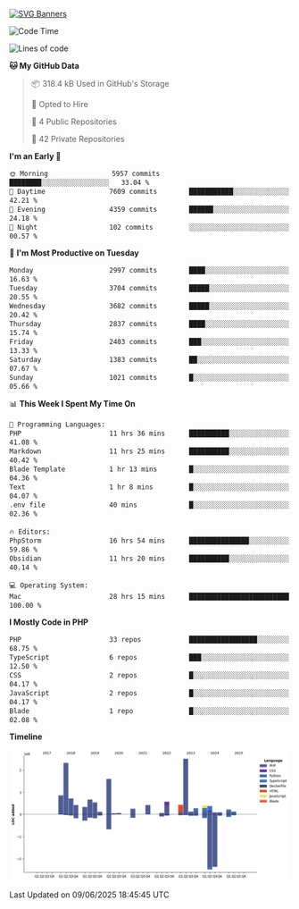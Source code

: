 [![SVG Banners](https://svg-banners.vercel.app/api?type=glitch&text1=Gere_Lajos%F0%9F%92%BB&width=800&height=400)](https://github.com/Akshay090/svg-banners)

<!--START_SECTION:waka-->
![Code Time](http://img.shields.io/badge/Code%20Time-2%2C563%20hrs%2030%20mins-blue)

![Lines of code](https://img.shields.io/badge/From%20Hello%20World%20I%27ve%20Written-13.6%20million%20lines%20of%20code-blue)

**🐱 My GitHub Data** 

> 📦 318.4 kB Used in GitHub's Storage 
 > 
> 💼 Opted to Hire
 > 
> 📜 4 Public Repositories 
 > 
> 🔑 42 Private Repositories 
 > 
**I'm an Early 🐤** 

```text
🌞 Morning                5957 commits        ████████░░░░░░░░░░░░░░░░░   33.04 % 
🌆 Daytime                7609 commits        ███████████░░░░░░░░░░░░░░   42.21 % 
🌃 Evening                4359 commits        ██████░░░░░░░░░░░░░░░░░░░   24.18 % 
🌙 Night                  102 commits         ░░░░░░░░░░░░░░░░░░░░░░░░░   00.57 % 
```
📅 **I'm Most Productive on Tuesday** 

```text
Monday                   2997 commits        ████░░░░░░░░░░░░░░░░░░░░░   16.63 % 
Tuesday                  3704 commits        █████░░░░░░░░░░░░░░░░░░░░   20.55 % 
Wednesday                3682 commits        █████░░░░░░░░░░░░░░░░░░░░   20.42 % 
Thursday                 2837 commits        ████░░░░░░░░░░░░░░░░░░░░░   15.74 % 
Friday                   2403 commits        ███░░░░░░░░░░░░░░░░░░░░░░   13.33 % 
Saturday                 1383 commits        ██░░░░░░░░░░░░░░░░░░░░░░░   07.67 % 
Sunday                   1021 commits        █░░░░░░░░░░░░░░░░░░░░░░░░   05.66 % 
```


📊 **This Week I Spent My Time On** 

```text
💬 Programming Languages: 
PHP                      11 hrs 36 mins      ██████████░░░░░░░░░░░░░░░   41.08 % 
Markdown                 11 hrs 25 mins      ██████████░░░░░░░░░░░░░░░   40.42 % 
Blade Template           1 hr 13 mins        █░░░░░░░░░░░░░░░░░░░░░░░░   04.36 % 
Text                     1 hr 8 mins         █░░░░░░░░░░░░░░░░░░░░░░░░   04.07 % 
.env file                40 mins             █░░░░░░░░░░░░░░░░░░░░░░░░   02.36 % 

🔥 Editors: 
PhpStorm                 16 hrs 54 mins      ███████████████░░░░░░░░░░   59.86 % 
Obsidian                 11 hrs 20 mins      ██████████░░░░░░░░░░░░░░░   40.14 % 

💻 Operating System: 
Mac                      28 hrs 15 mins      █████████████████████████   100.00 % 
```

**I Mostly Code in PHP** 

```text
PHP                      33 repos            █████████████████░░░░░░░░   68.75 % 
TypeScript               6 repos             ███░░░░░░░░░░░░░░░░░░░░░░   12.50 % 
CSS                      2 repos             █░░░░░░░░░░░░░░░░░░░░░░░░   04.17 % 
JavaScript               2 repos             █░░░░░░░░░░░░░░░░░░░░░░░░   04.17 % 
Blade                    1 repo              █░░░░░░░░░░░░░░░░░░░░░░░░   02.08 % 
```



**Timeline**

![Lines of Code chart](https://raw.githubusercontent.com/gere-lajos/gere-lajos/main/assets/bar_graph.png)


 Last Updated on 09/06/2025 18:45:45 UTC
<!--END_SECTION:waka-->
